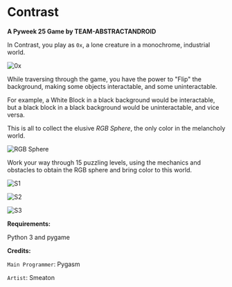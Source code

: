 # Contrast

**A Pyweek 25 Game by TEAM-ABSTRACTANDROID**

In Contrast, you play as `0x`, a lone creature in a monochrome, industrial world.

![0x](https://cdn.discordapp.com/attachments/336104478644240394/437376235472158720/unknown.png)

While traversing through the game, you have the power to "Flip" the background, making some objects interactable, and some uninteractable.

For example, a White Block in a black background would be interactable, but a black block in a black background would be uninteractable, and vice versa.

This is all to collect the elusive *RGB Sphere*, the only color in the melancholy world.

![RGB Sphere](https://cdn.discordapp.com/attachments/425630860679708683/436943774220812290/unsucky.gif)

Work your way through 15 puzzling levels, using the mechanics and obstacles to obtain the RGB sphere and bring color to this world.

![S1](https://cdn.discordapp.com/attachments/336104478644240394/437380704708329482/Screenshot_97.png)

![S2](https://cdn.discordapp.com/attachments/336104478644240394/437380683539677184/Screenshot_96.png)

![S3](https://cdn.discordapp.com/attachments/336104478644240394/437380877836615690/Screenshot_98.png)

**Requirements:**

Python 3 and pygame

**Credits:**

`Main Programmer`: Pygasm

`Artist`: Smeaton
